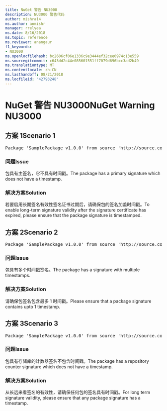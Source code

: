 ```yaml
---
title: NuGet 警告 NU3000
description: NU3000 警告代码
author: mishra14
ms.author: anmishr
manager: rrelyea
ms.date: 8/16/2018
ms.topic: reference
ms.reviewer: anangaur
f1_keywords:
- NU3000
ms.openlocfilehash: bc2606cf06e1336c9e3444ef32cee0974c13e559
ms.sourcegitcommit: c643dd2c44e085601551ff7079d696bcc3ad2b49
ms.translationtype: MT
ms.contentlocale: zh-CN
ms.lasthandoff: 08/21/2018
ms.locfileid: "42793248"
---
```

# <a name="nuget-warning-nu3000"></a><span data-ttu-id="e3458-103">NuGet 警告 NU3000</span><span class="sxs-lookup"><span data-stu-id="e3458-103">NuGet Warning NU3000</span></span>

## <a name="scenario-1"></a><span data-ttu-id="e3458-104">方案 1</span><span class="sxs-lookup"><span data-stu-id="e3458-104">Scenario 1</span></span>

<pre>Package 'SamplePackage v1.0.0' from source 'http://source.com/index.json': The primary signature does not have a timestamp.</pre>

### <a name="issue"></a><span data-ttu-id="e3458-105">问题</span><span class="sxs-lookup"><span data-stu-id="e3458-105">Issue</span></span>

<span data-ttu-id="e3458-106">包具有主签名，它不具有时间戳。</span><span class="sxs-lookup"><span data-stu-id="e3458-106">The package has a primary signature which does not have a timestamp.</span></span>


### <a name="solution"></a><span data-ttu-id="e3458-107">解决方案</span><span class="sxs-lookup"><span data-stu-id="e3458-107">Solution</span></span>

<span data-ttu-id="e3458-108">若要启用长期签名有效性签名证书过期后，请确保包的签名加盖时间戳。</span><span class="sxs-lookup"><span data-stu-id="e3458-108">To enable long-term signature validity after the signature certificate has expired, please ensure that the package signature is timestamped.</span></span>



## <a name="scenario-2"></a><span data-ttu-id="e3458-109">方案 2</span><span class="sxs-lookup"><span data-stu-id="e3458-109">Scenario 2</span></span>

<pre>Package 'SamplePackage v1.0.0' from source 'http://source.com/index.json': Multiple timestamps are not accepted.</pre>

### <a name="issue"></a><span data-ttu-id="e3458-110">问题</span><span class="sxs-lookup"><span data-stu-id="e3458-110">Issue</span></span>

<span data-ttu-id="e3458-111">包具有多个时间戳签名。</span><span class="sxs-lookup"><span data-stu-id="e3458-111">The package has a signature with multiple timestamps.</span></span>


### <a name="solution"></a><span data-ttu-id="e3458-112">解决方案</span><span class="sxs-lookup"><span data-stu-id="e3458-112">Solution</span></span>

<span data-ttu-id="e3458-113">请确保包签名包含最多 1 时间戳。</span><span class="sxs-lookup"><span data-stu-id="e3458-113">Please ensure that a package signature contains upto 1 timestamp.</span></span>



## <a name="scenario-3"></a><span data-ttu-id="e3458-114">方案 3</span><span class="sxs-lookup"><span data-stu-id="e3458-114">Scenario 3</span></span>

<pre>Package 'SamplePackage v1.0.0' from source 'http://source.com/index.json': The repository countersignature does not have a timestamp.</pre>

### <a name="issue"></a><span data-ttu-id="e3458-115">问题</span><span class="sxs-lookup"><span data-stu-id="e3458-115">Issue</span></span>

<span data-ttu-id="e3458-116">包具有存储库的计数器签名不包含时间戳。</span><span class="sxs-lookup"><span data-stu-id="e3458-116">The package has a repository counter signature which does not have a timestamp.</span></span>


### <a name="solution"></a><span data-ttu-id="e3458-117">解决方案</span><span class="sxs-lookup"><span data-stu-id="e3458-117">Solution</span></span>

<span data-ttu-id="e3458-118">从长远来看签名的有效性，请确保任何包的签名具有时间戳。</span><span class="sxs-lookup"><span data-stu-id="e3458-118">For long term signature validity, please ensure that any package signature has a timestamp.</span></span>


